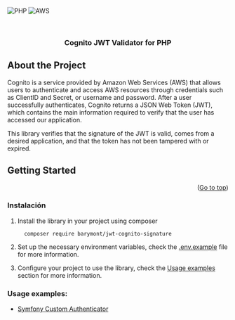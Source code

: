 
<a name="readme-top"></a>
![PHP](https://img.shields.io/badge/PHP-777BB4?style=for-the-badge&logo=php&logoColor=white)
![AWS](https://img.shields.io/badge/AWS-232F3E?style=for-the-badge&logo=amazon-aws&logoColor=white)

<br />

<div align="center">
    <h3 align="center">Cognito JWT Validator for PHP</h3>
</div>

## About the Project
Cognito is a service provided by Amazon Web Services (AWS) that allows users to authenticate and access AWS resources through credentials such as ClientID and Secret, or username and password. After a user successfully authenticates, Cognito returns a JSON Web Token (JWT), which contains the main information required to verify that the user has accessed our application.

This library verifies that the signature of the JWT is valid, comes from a desired application, and that the token has not been tampered with or expired.

## Getting Started

<p align="right">(<a href="#readme-top">Go to top</a>)</p>

### Instalación

1. Install the library in your project using composer
    ```
      composer require barymont/jwt-cognito-signature
    ```
2. Set up the necessary environment variables, check the [.env.example](../.env.example) file for more information.

3. Configure your project to use the library, check the [Usage examples](#usage-examples) section for more information.

### Usage examples:

- [Symfony Custom Authenticator](../documents/symfony-custom-authenticator.md)
